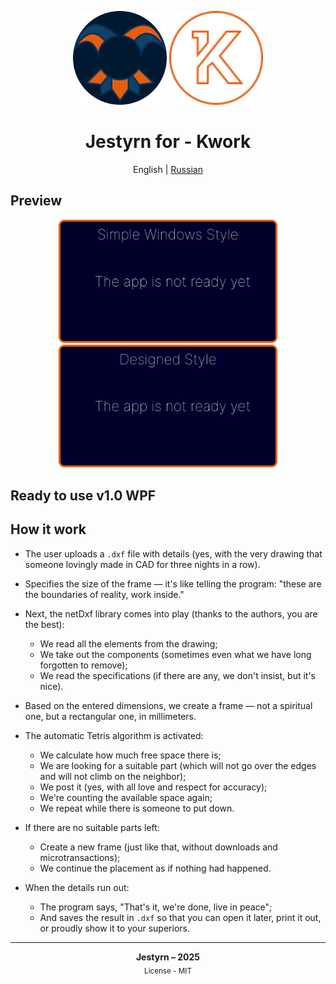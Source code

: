 <p align="center">
<img src="https://github.com/Jestyrn/K-KompasPlacer/blob/master/Readme/my-logo.png" height="150">
<img src="https://github.com/Jestyrn/K-KompasPlacer/blob/master/Readme/KWORK.png" width="150">
</p>

<h1 align="center">Jestyrn for - Kwork</h1>

<p align="center">
  English | <a href="/README-RU.md">Russian</a>
</p>

<h2>Preview</h2>

<p align="center">
  <img src="https://github.com/Jestyrn/K-KompasPlacer/blob/master/Readme/S-NotReady.png?raw=true" width="350">
  <img src="https://github.com/Jestyrn/K-KompasPlacer/blob/master/Readme/D-NotReady.png?raw=true" width="350">
</p>
<h2>Ready to use v1.0 WPF</h2>
<h2>How it work</h2>

- The user uploads a `.dxf` file with details (yes, with the very drawing that someone lovingly made in CAD for three nights in a row).
- Specifies the size of the frame — it's like telling the program: "these are the boundaries of reality, work inside."
- Next, the netDxf library comes into play (thanks to the authors, you are the best):
  - We read all the elements from the drawing;
  - We take out the components (sometimes even what we have long forgotten to remove);
  - We read the specifications (if there are any, we don't insist, but it's nice).

- Based on the entered dimensions, we create a frame — not a spiritual one, but a rectangular one, in millimeters.
- The automatic Tetris algorithm is activated:
  - We calculate how much free space there is;
  - We are looking for a suitable part (which will not go over the edges and will not climb on the neighbor);
  - We post it (yes, with all love and respect for accuracy);
  - We're counting the available space again;
  - We repeat while there is someone to put down.

- If there are no suitable parts left:
  - Create a new frame (just like that, without downloads and microtransactions);
  - We continue the placement as if nothing had happened.

- When the details run out:
  - The program says, "That's it, we're done, live in peace";
  - And saves the result in `.dxf` so that you can open it later, print it out, or proudly show it to your superiors.
<hr>

<p align="center">
  <strong>Jestyrn – 2025</strong><br>
  <sub>License - MIT</sub>
</p>
